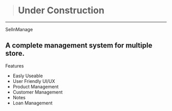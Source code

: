 ># Under Construction
------------
SellnManage

A complete  management system for multiple store. 
------------


Features

-  Easly Useable
- User Friendly UI/UX
- Product Management
- Customer Management
- Notes
- Loan Management

